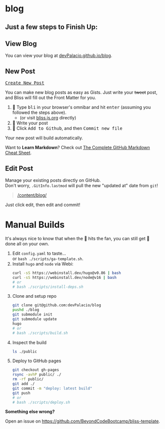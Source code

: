 # blog

[github-io]: https://devPalacio.github.io/blog
[bliss-new]: https://bliss.js.org/#/?o=devPalacio&r=blog&b=main&ght
[gh-settings-pages]: https://github.com/devPalacio/blog/settings/pages
[gh-actions]: https://github.com/devPalacio/blog/actions
[content-dir]: /content/blog/
[utterances-app]: https://github.com/apps/utterances
[gh-issues]: https://github.com/devPalacio/blog/issues

## Just a few steps to **Finish Up**:

## View Blog

You can view your blog at [devPalacio.github.io/blog][github-io].

<!--
  TODO edge case:
  https://devPalacio.github.io/devPalacio.github.io/
  is actually
  https://devPalacio.github.io/
-->

## New Post

<kbd><a href="https://bliss.js.org/#/?o=devPalacio&r=blog&b=main&ght">Create New Post</a></kbd>

You can make new blog posts as easy as Gists. Just write your ~~tweet~~ post,
and Bliss will fill out the Front Matter for you.

1. 🔎 Type <kbd>bli</kbd> in your browser's omnibar and hit <kbd>enter</kbd> (assuming you followed the steps above).
   - (or visit [bliss.js.org][bliss-new] directly)
2. 📝 Write your post
3. 💾 Click <kbd>Add to Github</kbd>, and then <kbd>Commit new file</kbd>

Your new post will build automatically.

Want to **Learn Markdown**? Check out [The Complete GitHub Markdown Cheat Sheet](https://github.com/BeyondCodeBootcamp/beyondcodebootcamp/blob/main/001-Markdown-Cheat-Sheet.md).

## Edit Post

Manage your existing posts directly on GitHub. \
Don't worry, `.GitInfo.lastmod` will pull the new "updated at" date from `git`!

> [/content/blog/][content-dir]

Just click edit, then edit and commit!

# Manual Builds

It's always nice to know that when the 💩 hits the fan, you can still get 💩
done all on your own.

1. Edit `config.yaml` to taste... \
   or `bash ./scripts/ga-template.sh`.
2. Install `hugo` and `node` via Webi:
   ```bash
   curl -sS https://webinstall.dev/hugo@v0.86 | bash
   curl -sS https://webinstall.dev/node@v16 | bash
   # or
   # bash ./scripts/install-deps.sh
   ```
3. Clone and setup repo
   ```bash
   git clone git@github.com:devPalacio/blog
   pushd ./blog
   git submodule init
   git submodule update
   hugo
   # or
   # bash ./scripts/build.sh
   ```
4. Inspect the build
   ```bash
   ls ./public
   ```
5. Deploy to GitHub pages
   ```bash
   git checkout gh-pages
   rsync -avhP public/ ./
   rm -rf public/
   git add ./
   git commit -m "deploy: latest build"
   git push
   # or
   # bash ./scripts/deploy.sh
   ```

**Something else wrong?**

Open an issue on <https://github.com/BeyondCodeBootcamp/bliss-template>.
